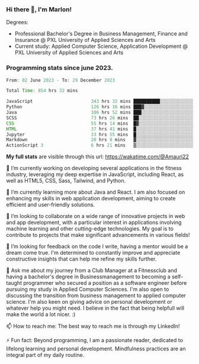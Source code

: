
### Hi there 👋, I'm Marlon!

Degrees: 
- Professional Bachelor's Degree in Business Management, Finance and Insurance @ PXL University of Applied Sciences and Arts
- Current study: Applied Computer Science, Application Development @ PXL University of Applied Sciences and Arts

### Programming stats since june 2023.
<!--START_SECTION:waka-->

```java
From: 02 June 2023 - To: 29 December 2023

Total Time: 854 hrs 32 mins

JavaScript                      343 hrs 32 mins ██████████░░░░░░░░░░░░░░░   40.08 %
Python                          126 hrs 16 mins ███▓░░░░░░░░░░░░░░░░░░░░░   14.73 %
Java                            106 hrs 52 mins ███░░░░░░░░░░░░░░░░░░░░░░   12.47 %
SCSS                            73 hrs 26 mins  ██░░░░░░░░░░░░░░░░░░░░░░░   08.57 %
CSS                             55 hrs 14 mins  █▓░░░░░░░░░░░░░░░░░░░░░░░   06.44 %
HTML                            37 hrs 41 mins  █░░░░░░░░░░░░░░░░░░░░░░░░   04.40 %
Jupyter                         33 hrs 55 mins  █░░░░░░░░░░░░░░░░░░░░░░░░   03.96 %
Markdown                        20 hrs 8 mins   ▓░░░░░░░░░░░░░░░░░░░░░░░░   02.35 %
ActionScript 3                  6 hrs 21 mins   ▒░░░░░░░░░░░░░░░░░░░░░░░░   00.74 %
```

<!--END_SECTION:waka-->
**My full stats** are visible through this url: https://wakatime.com/@Amauri22



🔭 I’m currently working on developing several applications in the fitness industry, leveraging my deep expertise in JavaScript, including React, as well as HTML5, CSS, Sass, Tailwind, and Python.

🌱 I’m currently learning more about Java and React. I am also focused on enhancing my skills in web application development, aiming to create efficient and user-friendly solutions.

👯 I’m looking to collaborate on a wide range of innovative projects in web and app development, with a particular interest in applications involving machine learning and other cutting-edge technologies. My goal is to contribute to projects that make significant advancements in various fields!

🤔 I’m looking for feedback on the code I write, having a mentor would be a dream come true. I'm determined to constantly improve and appreciate constructive insights that can help me refine my skills further.

💬 Ask me about my journey from a Club Manager at a Fitnessclub and having a bachelor's degree in Businessmanagement to becoming a self-taught programmer who secured a position as a software engineer before pursuing my study in Applied Computer Sciences. I'm also open to discussing the transition from business management to applied computer science. I'm also keen on giving advice on personal development or whatever help you might need. I believe in the fact that being helpfull will make the world a lot nicer. :)

📫 How to reach me: The best way to reach me is through my LinkedIn!

⚡ Fun fact: Beyond programming, I am a passionate reader, dedicated to lifelong learning and personal development. Mindfulness practices are an integral part of my daily routine.


